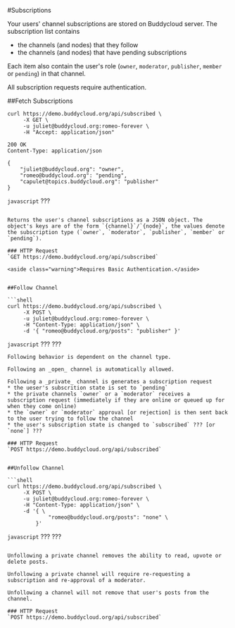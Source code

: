 #Subscriptions

Your users' channel subscriptions are stored on Buddycloud server. The subscription list contains
* the channels (and nodes) that they follow
* the channels (and nodes) that have pending subscriptions

Each item also contain the user's role (`owner`, `moderator`, `publisher`, `member` or `pending`) in that channel.

<aside class="warning">All subscription requests require authentication.</aside>

##Fetch Subscriptions

```shell
curl https://demo.buddycloud.org/api/subscribed \
     -X GET \
     -u juliet@buddycloud.org:romeo-forever \
     -H "Accept: application/json"
```

```shell
200 OK
Content-Type: application/json

{
    "juliet@buddycloud.org": "owner",
    "romeo@buddycloud.org": "pending",
    "capulet@topics.buddycloud.org": "publisher"
}
```

```javascript```
???
```

Returns the user's channel subscriptions as a JSON object. The object's keys are of the form `{channel}`/`{node}`, the values denote the subscription type (`owner`, `moderator`, `publisher`, `member` or `pending`).

### HTTP Request
`GET https://demo.buddycloud.org/api/subscribed`

<aside class="warning">Requires Basic Authentication.</aside>


##Follow Channel

```shell
curl https://demo.buddycloud.org/api/subscribed \
     -X POST \
     -u juliet@buddycloud.org:romeo-forever \
     -H "Content-Type: application/json" \
     -d '{ "romeo@buddycloud.org/posts": "publisher" }'
```

```javascript```
???
???
```
Following behavior is dependent on the channel type.

Following an _open_ channel is automatically allowed. 

Following a _private_ channel is generates a subscription request
* the ueser's subscrition state is set to `pending`
* the private channels `owner` or a `moderator` receives a subscription request (immediately if they are online or queued up for when they come online)
* the `owner` or `moderator` approval [or rejection] is then sent back to the user trying to follow the channel
* the user's subscription state is changed to `subscribed` ??? [or `none`] ???

### HTTP Request
`POST https://demo.buddycloud.org/api/subscribed`


##Unfollow Channel

```shell
curl https://demo.buddycloud.org/api/subscribed \
     -X POST \
     -u juliet@buddycloud.org:romeo-forever \
     -H "Content-Type: application/json" \
     -d '{ \
             "romeo@buddycloud.org/posts": "none" \
         }'
```

```javascript```
???
???
```

Unfollowing a private channel removes the ability to read, upvote or delete posts. 

Unfollowing a private channel will require re-requesting a subscription and re-approval of a moderator. 

Unfollowing a channel will not remove that user's posts from the channel.

### HTTP Request
`POST https://demo.buddycloud.org/api/subscribed`